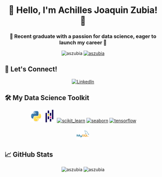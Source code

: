<h1 align="center">👋 Hello, I'm Achilles Joaquin Zubia! 👋</h1>
<h3 align="center">🚀 Recent graduate with a passion for data science, eager to launch my career 🚀</h3>

<p align="center"> 
  <img src="https://komarev.com/ghpvc/?username=aszubia&label=Profile%20views&color=0e75b6&style=flat" alt="aszubia" /> 
  <a href="https://github.com/ryo-ma/github-profile-trophy"><img src="https://github-profile-trophy.vercel.app/?username=aszubia" alt="aszubia" /></a>
</p>


## 🤝 Let's Connect!

<p align="center">
  <a href="https://www.linkedin.com/in/achilles-joaquin-zubia-3558a8314/" target="_blank"><img align="center" src="https://raw.githubusercontent.com/rahuldkjain/github-profile-readme-generator/master/src/images/icons/Social/linked-in-alt.svg" alt="LinkedIn" height="30" width="40" /></a> 
</p>


## 🛠️ My Data Science Toolkit

<p align="center">
  <a href="https://www.python.org" target="_blank" rel="noreferrer"><img src="https://raw.githubusercontent.com/devicons/devicon/master/icons/python/python-original.svg" alt="python" width="40" height="40"/></a> 
  <a href="https://pandas.pydata.org/" target="_blank" rel="noreferrer"><img src="https://raw.githubusercontent.com/devicons/devicon/2ae2a900d2f041da66e950e4d48052658d850630/icons/pandas/pandas-original.svg" alt="pandas" width="40" height="40"/></a> 
  <a href="https://scikit-learn.org/" target="_blank" rel="noreferrer"><img src="https://upload.wikimedia.org/wikipedia/commons/0/05/Scikit_learn_logo_small.svg" alt="scikit_learn" width="40" height="40"/></a>
  <a href="https://seaborn.pydata.org/" target="_blank" rel="noreferrer"><img src="https://seaborn.pydata.org/_images/logo-mark-lightbg.svg" alt="seaborn" width="40" height="40"/></a>
  <a href="https://www.tensorflow.org" target="_blank" rel="noreferrer"><img src="https://www.vectorlogo.zone/logos/tensorflow/tensorflow-icon.svg" alt="tensorflow" width="40" height="40"/></a>
</p>
<p align="center">
  <a href="https://www.mysql.com/" target="_blank" rel="noreferrer"><img src="https://raw.githubusercontent.com/devicons/devicon/master/icons/mysql/mysql-original-wordmark.svg" alt="mysql" width="40" height="40"/></a> 
</p>



## 📈 GitHub Stats

<p align="center">
  <img align="center" src="https://github-readme-stats.vercel.app/api/top-langs?username=aszubia&show_icons=true&locale=en&layout=compact" alt="aszubia" />
  <img align="center" src="https://github-readme-stats.vercel.app/api?username=aszubia&show_icons=true&locale=en" alt="aszubia" />
</p>
